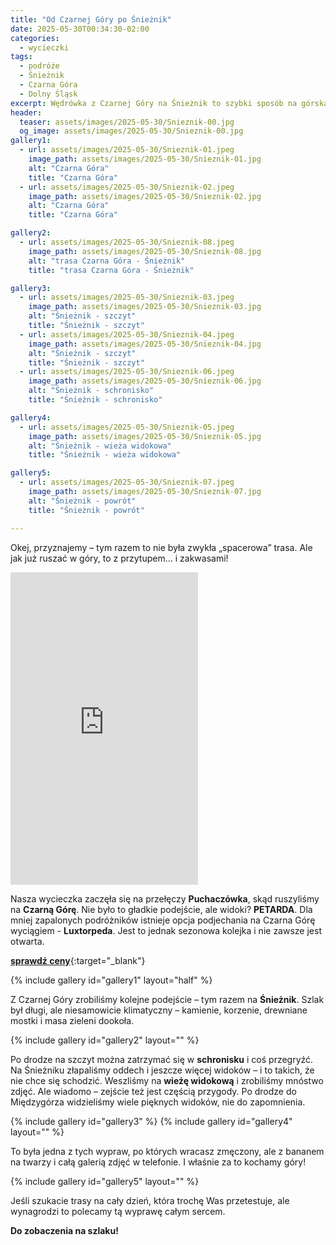 ```yaml
---
title: "Od Czarnej Góry po Śnieżnik"
date: 2025-05-30T00:34:30-02:00
categories:
  - wycieczki
tags:
  - podróże
  - Śnieżnik
  - Czarna Góra
  - Dolny Śląsk
excerpt: Wędrówka z Czarnej Góry na Śnieżnik to szybki sposób na górską przygodę z pięknymi widokami, ciszą lasu i panoramą zapierającą dech w piersiach.
header:
  teaser: assets/images/2025-05-30/Snieznik-00.jpg
  og_image: assets/images/2025-05-30/Snieznik-00.jpg 
gallery1:
  - url: assets/images/2025-05-30/Snieznik-01.jpeg
    image_path: assets/images/2025-05-30/Snieznik-01.jpg
    alt: "Czarna Góra"
    title: "Czarna Góra"
  - url: assets/images/2025-05-30/Snieznik-02.jpeg
    image_path: assets/images/2025-05-30/Snieznik-02.jpg
    alt: "Czarna Góra"
    title: "Czarna Góra"

gallery2:
  - url: assets/images/2025-05-30/Snieznik-08.jpeg
    image_path: assets/images/2025-05-30/Snieznik-08.jpg
    alt: "trasa Czarna Góra - Śnieżnik"
    title: "trasa Czarna Góra - Śnieżnik"

gallery3:
  - url: assets/images/2025-05-30/Snieznik-03.jpeg
    image_path: assets/images/2025-05-30/Snieznik-03.jpg
    alt: "Śnieżnik - szczyt"
    title: "Śnieżnik - szczyt"
  - url: assets/images/2025-05-30/Snieznik-04.jpeg
    image_path: assets/images/2025-05-30/Snieznik-04.jpg
    alt: "Śnieżnik - szczyt"
    title: "Śnieżnik - szczyt"
  - url: assets/images/2025-05-30/Snieznik-06.jpeg
    image_path: assets/images/2025-05-30/Snieznik-06.jpg
    alt: "Śnieżnik - schronisko"
    title: "Śnieżnik - schronisko"

gallery4:    
  - url: assets/images/2025-05-30/Snieznik-05.jpeg
    image_path: assets/images/2025-05-30/Snieznik-05.jpg
    alt: "Śnieżnik - wieża widokowa"
    title: "Śnieżnik - wieża widokowa" 

gallery5:
  - url: assets/images/2025-05-30/Snieznik-07.jpeg
    image_path: assets/images/2025-05-30/Snieznik-07.jpg
    alt: "Śnieżnik - powrót"
    title: "Śnieżnik - powrót"

---
```


Okej, przyznajemy – tym razem to nie była zwykła „spacerowa” trasa. Ale jak już ruszać w góry, to z przytupem… i zakwasami! 

<iframe style="border:none;width: inherit;" src="https://mapy.com/s/bupabepafu" width="950" height="500" frameborder="0"></iframe>

Nasza wycieczka zaczęła się na przełęczy **Puchaczówka**, skąd ruszyliśmy na **Czarną Górę**. Nie było to gładkie podejście, ale widoki? **PETARDA**. Dla mniej zapalonych podróżników istnieje opcja podjechania na Czarna Górę wyciągiem - **Luxtorpeda**. Jest to jednak sezonowa kolejka i nie zawsze jest otwarta.

[**sprawdź ceny**](https://czarnagora.pl/sprawdz-cene/){:target="_blank"}

{% include gallery id="gallery1" layout="half" %}

Z Czarnej Góry zrobiliśmy kolejne podejście – tym razem na **Śnieżnik**. Szlak był długi, ale niesamowicie klimatyczny – kamienie, korzenie, drewniane mostki i masa zieleni dookoła. 

{% include gallery id="gallery2" layout="" %}

Po drodze na szczyt można zatrzymać się w **schronisku** i coś przegryźć. Na Śnieżniku złapaliśmy oddech i jeszcze więcej widoków – i to takich, że nie chce się schodzić. Weszliśmy na **wieżę widokową** i zrobiliśmy mnóstwo zdjęć. Ale wiadomo – zejście też jest częścią przygody. Po drodze do Międzygórza widzieliśmy wiele pięknych widoków, nie do zapomnienia.

{% include gallery id="gallery3" %}
{% include gallery id="gallery4" layout="" %}

To była jedna z tych wypraw, po których wracasz zmęczony, ale z bananem na twarzy i całą galerią zdjęć w telefonie. I właśnie za to kochamy góry!

{% include gallery id="gallery5" layout="" %}

Jeśli szukacie trasy na cały dzień, która trochę Was przetestuje, ale wynagrodzi to polecamy tą wyprawę całym sercem.

**Do zobaczenia na szlaku!**